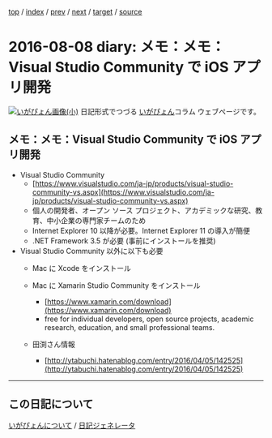 [top](https://igapyon.github.io/diary/) 
 / [index](https://igapyon.github.io/diary/2016/index.html) 
 / [prev](https://igapyon.github.io/diary/2016/ig160807.html) 
 / [next](https://igapyon.github.io/diary/2016/ig160809.html) 
 / [target](https://igapyon.github.io/diary/2016/ig160808.html) 
 / [source](https://github.com/igapyon/diary/blob/gh-pages/2016/ig160808.html.src.md) 

2016-08-08 diary: メモ：メモ：Visual Studio Community で iOS アプリ開発
=====================================================================================================
[![いがぴょん画像(小)](https://igapyon.github.io/diary/images/iga200306s.jpg "いがぴょん")](https://igapyon.github.io/diary/memo/memoigapyon.html) 日記形式でつづる [いがぴょん](https://igapyon.github.io/diary/memo/memoigapyon.html)コラム ウェブページです。

## メモ：メモ：Visual Studio Community で iOS アプリ開発


* Visual Studio Community
  * [https://www.visualstudio.com/ja-jp/products/visual-studio-community-vs.aspx](https://www.visualstudio.com/ja-jp/products/visual-studio-community-vs.aspx)
  * 個人の開発者、オープン ソース プロジェクト、アカデミックな研究、教育、中小企業の専門家チームのため
  * Internet Explorer 10 以降が必要。Internet Explorer 11 の導入が簡便
  * .NET Framework 3.5 が必要 (事前にインストールを推奨)
* Visual Studio Community 以外に以下も必要
  * Mac に Xcode をインストール
  * Mac に Xamarin Studio Community をインストール
    * [https://www.xamarin.com/download](https://www.xamarin.com/download)
    * free for individual developers, open source projects, academic research, education, and small professional teams.



  * 田渕さん情報
    * [http://ytabuchi.hatenablog.com/entry/2016/04/05/142525](http://ytabuchi.hatenablog.com/entry/2016/04/05/142525)





----------------------------------------------------------------------------------------------------

## この日記について
[いがぴょんについて](https://igapyon.github.io/diary/memo/memoigapyon.html) / [日記ジェネレータ](https://github.com/igapyon/igapyonv3)
